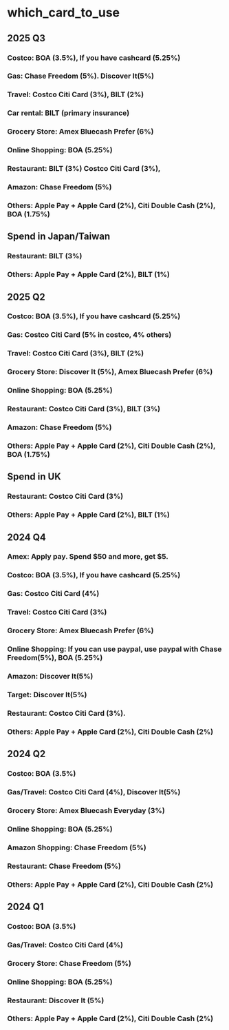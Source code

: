 # which_card_to_use
## 2025 Q3
### Costco: BOA (3.5%), If you have cashcard (5.25%)
### Gas: Chase Freedom (5%). Discover It(5%)
### Travel: Costco Citi Card (3%), BILT (2%)
### Car rental: BILT (primary insurance)
### Grocery Store: Amex Bluecash Prefer (6%)
### Online Shopping: BOA (5.25%)
### Restaurant: BILT (3%) Costco Citi Card (3%),
### Amazon: Chase Freedom (5%)
### Others: Apple Pay + Apple Card (2%), Citi Double Cash (2%), BOA (1.75%)

## Spend in Japan/Taiwan
### Restaurant: BILT (3%)
### Others: Apple Pay + Apple Card (2%), BILT (1%) 

## 2025 Q2
### Costco: BOA (3.5%), If you have cashcard (5.25%)
### Gas: Costco Citi Card (5% in costco, 4% others)
### Travel: Costco Citi Card (3%), BILT (2%)
### Grocery Store: Discover It (5%), Amex Bluecash Prefer (6%)
### Online Shopping: BOA (5.25%)
### Restaurant: Costco Citi Card (3%), BILT (3%)
### Amazon: Chase Freedom (5%)
### Others: Apple Pay + Apple Card (2%), Citi Double Cash (2%), BOA (1.75%)

## Spend in UK
### Restaurant: Costco Citi Card (3%)
### Others: Apple Pay + Apple Card (2%), BILT (1%)

## 2024 Q4
### Amex: Apply pay. Spend $50 and more, get $5.
### Costco: BOA (3.5%), If you have cashcard (5.25%)
### Gas: Costco Citi Card (4%)
### Travel: Costco Citi Card (3%)
### Grocery Store: Amex Bluecash Prefer (6%)
### Online Shopping: If you can use paypal, use paypal with Chase Freedom(5%), BOA (5.25%)
### Amazon: Discover It(5%)
### Target: Discover It(5%)
### Restaurant: Costco Citi Card (3%).
### Others: Apple Pay + Apple Card (2%), Citi Double Cash (2%)



## 2024 Q2
### Costco: BOA (3.5%)
### Gas/Travel: Costco Citi Card (4%), Discover It(5%)
### Grocery Store: Amex Bluecash Everyday (3%)
### Online Shopping: BOA (5.25%)
### Amazon Shopping: Chase Freedom (5%)
### Restaurant: Chase Freedom (5%)
### Others: Apple Pay + Apple Card (2%), Citi Double Cash (2%)

## 2024 Q1
### Costco: BOA (3.5%)
### Gas/Travel: Costco Citi Card (4%)
### Grocery Store: Chase Freedom (5%)
### Online Shopping: BOA (5.25%)
### Restaurant: Discover It (5%)
### Others: Apple Pay + Apple Card (2%), Citi Double Cash (2%)
